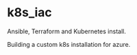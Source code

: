 # k8s_iac
Ansible, Terraform and Kubernetes install. 

Building a custom k8s installation for azure.
